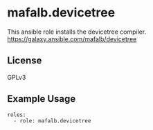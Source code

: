 # mafalb.devicetree

This ansible role installs the devicetree compiler.
https://galaxy.ansible.com/mafalb/devicetree

## License

GPLv3

## Example Usage

```
roles:
  - role: mafalb.devicetree
```
